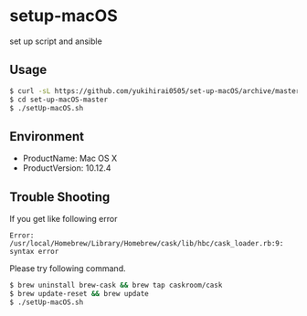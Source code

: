 # setup-macOS
set up script and ansible

## Usage

```bash
$ curl -sL https://github.com/yukihirai0505/set-up-macOS/archive/master.tar.gz | tar xvz "*"
$ cd set-up-macOS-master
$ ./setUp-macOS.sh
```
## Environment

- ProductName:	Mac OS X
- ProductVersion:	10.12.4

## Trouble Shooting

If you get like following error

```
Error: /usr/local/Homebrew/Library/Homebrew/cask/lib/hbc/cask_loader.rb:9: syntax error
```

Please try following command.

```bash
$ brew uninstall brew-cask && brew tap caskroom/cask
$ brew update-reset && brew update
$ ./setUp-macOS.sh
```
